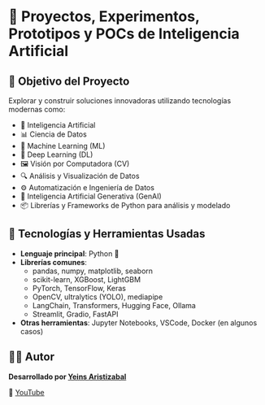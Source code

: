 # 🧠 Proyectos, Experimentos, Prototipos y POCs de Inteligencia Artificial

## 🎯 Objetivo del Proyecto

Explorar y construir soluciones innovadoras utilizando tecnologías modernas como:

- 🤖 Inteligencia Artificial
- 📊 Ciencia de Datos
- 🧮 Machine Learning (ML)
- 🧠 Deep Learning (DL)
- 🖼️ Visión por Computadora (CV)
- 🔍 Análisis y Visualización de Datos
- ⚙️ Automatización e Ingeniería de Datos
- 🤯 Inteligencia Artificial Generativa (GenAI)
- 📦 Librerías y Frameworks de Python para análisis y modelado


## 📌 Tecnologías y Herramientas Usadas

- **Lenguaje principal**: Python 🐍
- **Librerías comunes**:
  - pandas, numpy, matplotlib, seaborn
  - scikit-learn, XGBoost, LightGBM
  - PyTorch, TensorFlow, Keras
  - OpenCV, ultralytics (YOLO), mediapipe
  - LangChain, Transformers, Hugging Face, Ollama
  - Streamlit, Gradio, FastAPI
- **Otras herramientas**: Jupyter Notebooks, VSCode, Docker (en algunos casos)

## 🧑‍💻 Autor

**Desarrollado por [Yeins Aristizabal](https://www.linkedin.com/in/yeins-aristizabal/)**

🔗 [YouTube](https://www.youtube.com/@analytics-ai-h5k)